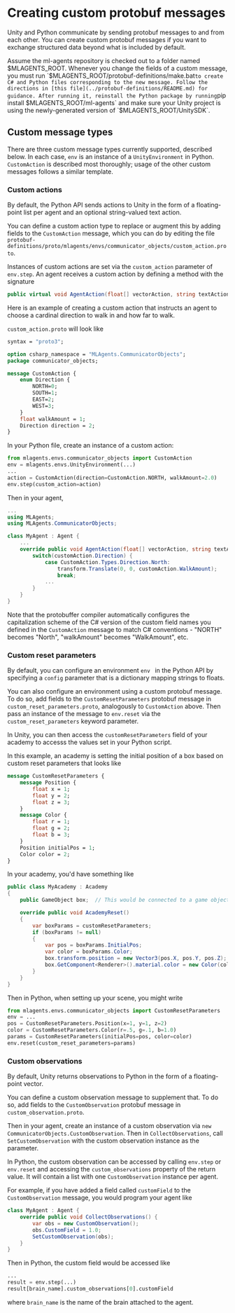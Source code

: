 # Creating custom protobuf messages

Unity and Python communicate by sending protobuf messages to and from each other. You can create custom protobuf messages if you want to exchange structured data beyond what is included by default. 

Assume the ml-agents repository is checked out to a folder named $MLAGENTS_ROOT. Whenever you change the fields of a custom message, you must run `$MLAGENTS_ROOT/protobuf-definitions/make.bat` to create C# and Python files corresponding to the new message. Follow the directions in [this file](../protobuf-definitions/README.md) for guidance. After running it, reinstall the Python package by running `pip install $MLAGENTS_ROOT/ml-agents` and make sure your Unity project is using the newly-generated version of `$MLAGENTS_ROOT/UnitySDK`.

## Custom message types

There are three custom message types currently supported, described below. In each case, `env` is an instance of a `UnityEnvironment` in Python. `CustomAction` is described most thoroughly; usage of the  other custom messages follows a similar template. 

### Custom actions

By default, the Python API sends actions to Unity in the form of a floating-point list per agent and an optional string-valued text action. 

You can define a custom action type to replace or augment this by adding fields to the `CustomAction` message, which you can do by editing the file `protobuf-definitions/proto/mlagents/envs/communicator_objects/custom_action.proto`. 

Instances of custom actions are set via the `custom_action` parameter of `env.step`. An agent receives a custom action by defining a method with the signature

```csharp
public virtual void AgentAction(float[] vectorAction, string textAction, CommunicatorObjects.CustomAction customAction)
```

Here is an example of creating a custom action that instructs an agent to choose a cardinal direction to walk in and how far to walk. 

`custom_action.proto` will look like 

```protobuf
syntax = "proto3";

option csharp_namespace = "MLAgents.CommunicatorObjects";
package communicator_objects;

message CustomAction {
    enum Direction {
        NORTH=0;
        SOUTH=1;
        EAST=2;
        WEST=3;
    }
    float walkAmount = 1;    
    Direction direction = 2;
}
```

In your Python file, create an instance of a custom action:

```python
from mlagents.envs.communicator_objects import CustomAction
env = mlagents.envs.UnityEnvironment(...)
...
action = CustomAction(direction=CustomAction.NORTH, walkAmount=2.0)
env.step(custom_action=action)
```

Then in your agent,

```csharp
...
using MLAgents;
using MLAgents.CommunicatorObjects;

class MyAgent : Agent {
    ...
    override public void AgentAction(float[] vectorAction, string textAction, CustomAction customAction) {
        switch(customAction.Direction) {
            case CustomAction.Types.Direction.North:
                transform.Translate(0, 0, customAction.WalkAmount);
                break;
            ...
        }
    }
}
```

Note that the protobuffer compiler automatically configures the capitalization scheme of the C# version of the custom field names you defined in the `CustomAction` message to match C# conventions - "NORTH" becomes "North", "walkAmount" becomes "WalkAmount", etc.

### Custom reset parameters

By default, you can configure an environment `env ` in the Python API by specifying a `config` parameter that is a dictionary mapping strings to floats. 

You can also configure an environment using a custom protobuf message. To do so, add fields to the `CustomResetParameters` protobuf message in `custom_reset_parameters.proto`, analogously to `CustomAction` above. Then pass an instance of the message to `env.reset` via the `custom_reset_parameters` keyword parameter.

In Unity, you can then access the `customResetParameters` field of your academy to accesss the values set in your Python script.

In this example, an academy is setting the initial position of a box based on custom reset parameters that looks like 

```protobuf
message CustomResetParameters {
    message Position {
        float x = 1;
        float y = 2;
        float z = 3;
    }
    message Color {
        float r = 1;
        float g = 2;
        float b = 3;
    }
    Position initialPos = 1;
    Color color = 2;
}
```

In your academy, you'd have something like

```csharp
public class MyAcademy : Academy
{
    public GameObject box;  // This would be connected to a game object in your scene in the Unity editor.

    override public void AcademyReset()
    {
        var boxParams = customResetParameters;
        if (boxParams != null)
        {
            var pos = boxParams.InitialPos;
            var color = boxParams.Color;
            box.transform.position = new Vector3(pos.X, pos.Y, pos.Z);
            box.GetComponent<Renderer>().material.color = new Color(color.R, color.G, color.B);
        }
    }
}
```

Then in Python, when setting up your scene, you might write

```python
from mlagents.envs.communicator_objects import CustomResetParameters
env = ...
pos = CustomResetParameters.Position(x=1, y=1, z=2)
color = CustomResetParameters.Color(r=.5, g=.1, b=1.0)
params = CustomResetParameters(initialPos=pos, color=color)
env.reset(custom_reset_parameters=params)
```

### Custom observations

By default, Unity returns observations to Python in the form of a floating-point vector. 

You can define a custom observation message to supplement that. To do so, add fields to the `CustomObservation` protobuf message in `custom_observation.proto`. 

Then in your agent, create an instance of a custom observation via `new CommunicatorObjects.CustomObservation`. Then in `CollectObservations`, call `SetCustomObservation` with the custom observation instance as the parameter.

In Python, the custom observation can be accessed by calling `env.step` or `env.reset` and accessing the `custom_observations` property of the return value. It will contain a list with one `CustomObservation` instance per agent.

For example, if you have added a field called `customField` to the `CustomObservation` message, you would program your agent like


```csharp
class MyAgent : Agent {
    override public void CollectObservations() {
        var obs = new CustomObservation();
        obs.CustomField = 1.0;
        SetCustomObservation(obs);
    }    
}
```

Then in Python, the custom field would be accessed like 

```python
...
result = env.step(...)
result[brain_name].custom_observations[0].customField
```

where `brain_name` is the name of the brain attached to the agent.
